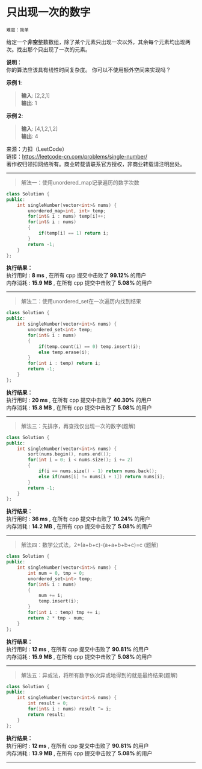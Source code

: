 # 只出现一次的数字 #  
`难度：简单` 

给定一个**非空**整数数组，除了某个元素只出现一次以外，其余每个元素均出现两次。找出那个只出现了一次的元素。  

**说明**：  
你的算法应该具有线性时间复杂度。 你可以不使用额外空间来实现吗？

**示例 1**:  
>**输入**: [2,2,1]  
>**输出**: 1  

**示例 2**:  
>**输入**: [4,1,2,1,2]  
>**输出**: 4  

来源：力扣（LeetCode）  
链接：https://leetcode-cn.com/problems/single-number/  
著作权归领扣网络所有。商业转载请联系官方授权，非商业转载请注明出处。  

---  
>解法一：使用unordered_map记录遍历的数字次数  

```C++  
class Solution {
public:
    int singleNumber(vector<int>& nums) {
        unordered_map<int, int> temp;
        for(int& i : nums) temp[i]++;
        for(int& i : nums)
        {
            if(temp[i] == 1) return i;
        }
        return -1;
    }
};
```  

**执行结果：**  
执行用时 : **8 ms** , 在所有 cpp 提交中击败了 **99.12%** 的用户  
内存消耗 : **15.9 MB** , 在所有 cpp 提交中击败了 **5.08%** 的用户  

---  
>解法二：使用unordered_set在一次遍历内找到结果  

```C++  
class Solution {
public:
    int singleNumber(vector<int>& nums) {
        unordered_set<int> temp;
        for(int& i : nums)
        {
            if(temp.count(i) == 0) temp.insert(i);
            else temp.erase(i);
        }
        for(int i : temp) return i;
        return -1;
    }
};
```  

**执行结果：**  
执行用时 : **20 ms** , 在所有 cpp 提交中击败了 **40.30%** 的用户  
内存消耗 : **15.8 MB** , 在所有 cpp 提交中击败了 **5.08%** 的用户  

---  
>解法三：先排序，再查找仅出现一次的数字(题解)  

```C++  
class Solution {
public:
    int singleNumber(vector<int>& nums) {
        sort(nums.begin(), nums.end());
        for(int i = 0; i < nums.size(); i += 2)
        {
            if(i == nums.size() - 1) return nums.back();
            else if(nums[i] != nums[i + 1]) return nums[i];
        }
        return -1;
    }
};
```  

**执行结果：**  
执行用时 : **36 ms** , 在所有 cpp 提交中击败了 **10.24%** 的用户  
内存消耗 : **14.2 MB** , 在所有 cpp 提交中击败了 **5.08%** 的用户  

---  
>解法四：数学公式法，2*(a+b+c)-(a+a+b+b+c)=c (题解)  

```C++  
class Solution {
public:
    int singleNumber(vector<int>& nums) {
        int num = 0, tmp = 0;
        unordered_set<int> temp;
        for(int& i : nums)
        {
            num += i;
            temp.insert(i);
        }
        for(int i : temp) tmp += i;
        return 2 * tmp - num;
    }
};
```  

**执行结果：**  
执行用时 : **12 ms** , 在所有 cpp 提交中击败了 **90.81%** 的用户  
内存消耗 : **15.9 MB** , 在所有 cpp 提交中击败了 **5.08%** 的用户  

---  
>解法五：异或法，将所有数字依次异或地得到的就是最终结果(题解)  

```C++  
class Solution {
public:
    int singleNumber(vector<int>& nums) {
        int result = 0;
        for(int& i : nums) result ^= i;
        return result;
    }
};
```  

**执行结果：**  
执行用时 : **12 ms** , 在所有 cpp 提交中击败了 **90.81%** 的用户  
内存消耗 : **13.9 MB** , 在所有 cpp 提交中击败了 **5.08%** 的用户  

---  